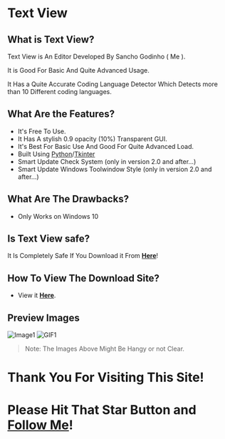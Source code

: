 # Text View

## What is Text View?
Text View is An Editor Developed By Sancho Godinho ( Me ).

It is Good For Basic And Quite Advanced Usage.

It Has a Quite Accurate Coding Language Detector Which Detects more than 10 Different coding languages.  


## What Are the Features?
- It's Free To Use.
- It Has A stylish 0.9 opacity (10%) Transparent GUI.
- It's Best For Basic Use And Good For Quite Advanced Load.
- Built Using [Python](https://python.org)/[Tkinter](https://docs.python.org/3/library/tkinter.html)
- Smart Update Check System (only in version 2.0 and after...)
- Smart Update Windows Toolwindow Style (only in version 2.0 and after...)


## What Are The Drawbacks?
- Only Works on Windows 10

## Is Text View safe?
It Is Completely Safe If You Download it From **[Here](https://sancho1952007.github.io/Text_View)**!

## How To View The Download Site?
- View it **[Here](https://sancho1952007.github.io/Text_View)**.

## Preview Images
![Image1](https://i.ibb.co/1KFPCh6/preview.png)
![GIF1](https://i.ibb.co/ZXVKTJQ/Text-View-1.gif)

> Note: The Images Above Might Be Hangy or not Clear.

# Thank You For Visiting This Site!

# Please Hit That Star Button and **[Follow Me](https://github.com/sancho1952007/)**!
